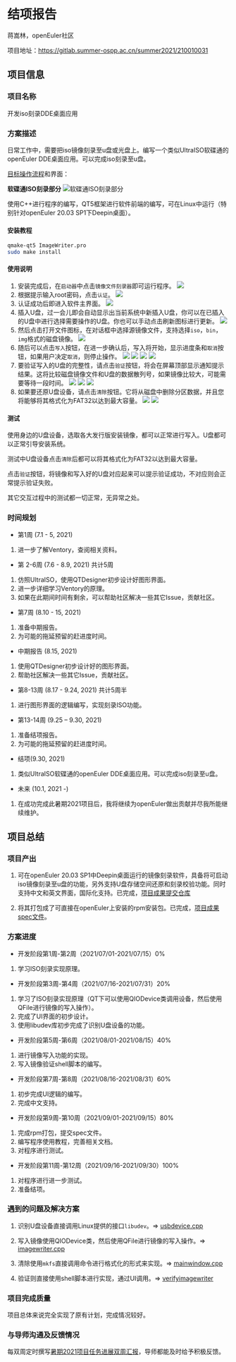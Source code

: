# 结项报告
蒋嵩林，openEuler社区

项目地址：https://gitlab.summer-ospp.ac.cn/summer2021/210010031

## 项目信息
### 项目名称

开发iso刻录DDE桌面应用

### 方案描述

日常工作中，需要把iso镜像刻录至u盘或光盘上。编写一个类似UltraISO软碟通的openEuler DDE桌面应用。可以完成iso刻录至u盘。

[目标操作流程](https://jingyan.baidu.com/article/f0e83a258b07d322e4910157.html)和界面：

**软碟通ISO刻录部分**
![软碟通ISO刻录部分](https://images.gitee.com/uploads/images/2021/0706/105739_cc8f0423_7637131.png "屏幕截图.png")

使用C++进行程序的编写，QT5框架进行软件前端的编写，可在Linux中运行（特别针对openEuler 20.03 SP1下Deepin桌面）。

#### 安装教程

```bash
qmake-qt5 ImageWriter.pro
sudo make install
```

#### 使用说明

1. 安装完成后，在`启动器`中点击`镜像文件刻录器`即可运行程序。
![](https://gitee.com/openeuler-competition/summer2021-15/raw/master/img/step1.png)
2. 根据提示输入root密码，点击`认证`。
![](https://gitee.com/openeuler-competition/summer2021-15/raw/master/img/step2.png)
3. 认证成功后即进入软件主界面。
![](https://gitee.com/openeuler-competition/summer2021-15/raw/master/img/step3.png)
4. 插入U盘，过一会儿即会自动显示出当前系统中新插入U盘，你可以在已插入的U盘中进行选择需要操作的U盘。你也可以手动点击刷新图标进行更新。
![](https://gitee.com/openeuler-competition/summer2021-15/raw/master/img/step4.png)
5. 然后点击打开文件图标，在对话框中选择源镜像文件，支持选择`iso`，`bin`，`img`格式的磁盘镜像。
![](https://gitee.com/openeuler-competition/summer2021-15/raw/master/img/step5.png)
6. 随后可以点击`写入`按钮，在进一步确认后，写入将开始，显示进度条和`取消`按钮，如果用户决定`取消`，则停止操作。
![](https://gitee.com/openeuler-competition/summer2021-15/raw/master/img/step6.png)
![](https://gitee.com/openeuler-competition/summer2021-15/raw/master/img/step6-1.png)
![](https://gitee.com/openeuler-competition/summer2021-15/raw/master/img/step6-2.png)
![](https://gitee.com/openeuler-competition/summer2021-15/raw/master/img/step6-3.png)
7. 要验证写入的U盘的完整性，请点击`验证`按钮，将会在屏幕顶部显示通知提示结果。这将比较磁盘镜像文件和U盘的数据散列号，如果镜像比较大，可能需要等待一段时间。
![](https://gitee.com/openeuler-competition/summer2021-15/raw/master/img/step7.png)
![](https://gitee.com/openeuler-competition/summer2021-15/raw/master/img/step7-1.png)
![](https://gitee.com/openeuler-competition/summer2021-15/raw/master/img/step7-2.png)
8. 如果要还原U盘设备，请点击`清除`按钮。它将从磁盘中删除分区数据，并且您将能够将其格式化为FAT32以达到最大容量。
![](https://gitee.com/openeuler-competition/summer2021-15/raw/master/img/step8.png)
![](https://gitee.com/openeuler-competition/summer2021-15/raw/master/img/step8-1.png)

#### 测试

使用身边的U盘设备，选取各大发行版安装镜像，都可以正常进行写入。U盘都可以正常引导安装系统。

测试中U盘设备点击`清除`后都可以将其格式化为FAT32以达到最大容量。

点击`验证`按钮，将镜像和写入好的U盘对应起来可以提示验证成功，不对应则会正常提示验证失败。

其它交互过程中的测试都一切正常，无异常之处。

### 时间规划

- 第1周 (7.1 - 5, 2021)
1. 进一步了解Ventory，查阅相关资料。

- 第 2-6周 (7.6 - 8.9, 2021) 共计5周
1. 仿照UltraISO，使用QTDesigner初步设计好图形界面。
2. 进一步详细学习Ventory的原理。
3. 如果在此期间时间有剩余，可以帮助社区解决一些其它Issue，贡献社区。

- 第7周 (8.10 - 15, 2021)
1. 准备中期报告。
2. 为可能的拖延预留的赶进度时间。

- 中期报告 (8.15, 2021)
1. 使用QTDesigner初步设计好的图形界面。
2. 帮助社区解决一些其它Issue，贡献社区。

- 第8-13周 (8.17 - 9.24, 2021) 共计5周半
1. 进行图形界面的逻辑编写，实现刻录ISO功能。

- 第13-14周 (9.25 – 9.30, 2021)
1. 准备结项报告。
2. 为可能的拖延预留的赶进度时间。

- 结项(9.30, 2021)
1. 类似UltraISO软碟通的openEuler DDE桌面应用。可以完成iso刻录至u盘。

- 未来 (10.1, 2021 -)
1. 在成功完成此暑期2021项目后，我将继续为openEuler做出贡献并尽我所能继续维护。


## 项目总结
### 项目产出

1. 可在openEuler 20.03 SP1中Deepin桌面运行的镜像刻录软件，具备将可启动iso镜像刻录至u盘的功能，另外支持U盘存储空间还原和刻录校验功能。同时支持中文和英文界面，国际化支持。已完成，[项目成果提交仓库](https://gitee.com/openeuler-competition/summer2021-15)

2. 将其打包成了可直接在openEuler上安装的rpm安装包。已完成，[项目成果spec文件](https://gitee.com/openeuler-competition/summer2021-15/blob/master/ImageWriter.spec)。

### 方案进度

- 开发阶段第1周-第2周（2021/07/01-2021/07/15）0%
1. 学习ISO刻录实现原理。

- 开发阶段第3周-第4周（2021/07/16-2021/07/31）20%
1. 学习了ISO刻录实现原理（QT下可以使用QIODevice类调用设备，然后使用QFile进行镜像的写入操作）。
2. 完成了UI界面的初步设计。
3. 使用libudev库初步完成了识别U盘设备的功能。

- 开发阶段第5周-第6周（2021/08/01-2021/08/15）40%
1. 进行镜像写入功能的实现。
2. 写入镜像验证shell脚本的编写。

- 开发阶段第7周-第8周（2021/08/16-2021/08/31）60%
1. 初步完成UI逻辑的编写。
2. 完成中文支持。

- 开发阶段第9周-第10周（2021/09/01-2021/09/15）80%
1. 完成rpm打包，提交spec文件。
2. 编写程序使用教程，完善相关文档。
3. 对程序进行测试。

- 开发阶段第11周-第12周（2021/09/16-2021/09/30）100%
1. 对程序进行进一步测试。
2. 准备结项。

### 遇到的问题及解决方案

1. 识别U盘设备直接调用Linux提供的接口`libudev`。=> [usbdevice.cpp](https://gitee.com/openeuler-competition/summer2021-15/blob/master/usbdevice.cpp)

2. 写入镜像使用QIODevice类，然后使用QFile进行镜像的写入操作。=> [imagewriter.cpp](https://gitee.com/openeuler-competition/summer2021-15/blob/master/imagewriter.cpp)

3. 清除使用`mkfs`直接调用命令进行格式化的形式来实现。=> [mainwindow.cpp](https://gitee.com/openeuler-competition/summer2021-15/blob/master/mainwindow.cpp)

4. 验证则直接使用shell脚本进行实现，通过UI调用。=> [verifyimagewriter](https://gitee.com/openeuler-competition/summer2021-15/blob/master/verifyimagewriter)

### 项目完成质量

项目总体来说完全实现了原有计划，完成情况较好。

### 与导师沟通及反馈情况

每双周定时撰写[暑期2021项目任务进展双周汇报](https://gitee.com/openeuler-competition/summer2021-15/issues/I3Z9UM#note_6681866)，导师都能及时给予积极反馈。
